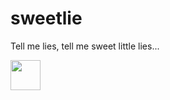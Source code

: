 # sweetlie
Tell me lies, tell me sweet little lies...

<img src="https://github.com/aminwoo/sweetlie/assets/124148472/b7a15012-fa0f-4c64-88b1-1d212b75c4a9" width="48">
